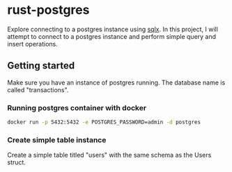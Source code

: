 # rust-postgres

Explore connecting to a postgres instance using [sqlx](https://crates.io/crates/sqlx/0.8.2). In this project, I will attempt to connect to a postgres instance and perform simple query and insert operations.

## Getting started

Make sure you have an instance of postgres running. The database name is called "transactions".

### Running postgres container with docker

```sh
docker run -p 5432:5432 -e POSTGRES_PASSWORD=admin -d postgres
```

### Create simple table instance

Create a simple table titled "users" with the same schema as the Users struct.